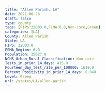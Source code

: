 ```yaml
---
title: "Allen Parish, LA"
date: 2021-06-26
draft: false
type: county
tags: [FIPS:22003.0,FEMA:6.0,Non-core,Green]
categories: [LA]
County: Allen Parish
State: LA
FIPS: 22003.0
FEMA_Region: 6.0
Population: 25627.0
NCHS_Urban_Rural_Classification: Non-core
Tests_in_prior_14_days: 415.0
Fourteen_day_test_rate_per_100000: 1619.0
Percent_Positivity_in_prior_14_days: 0.048
Level: Green
url: /states/LA/allen-parish
---
```



